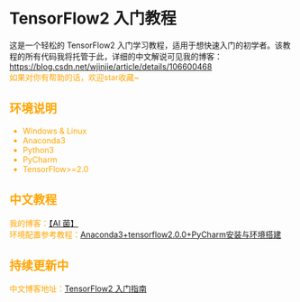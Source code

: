 # TensorFlow2 入门教程
这是一个轻松的 TensorFlow2 入门学习教程，适用于想快速入门的初学者。该教程的所有代码我将托管于此，详细的中文解说可见我的博客：https://blog.csdn.net/wjinjie/article/details/106600468   
<font color = orange>如果对你有帮助的话，欢迎star收藏~
 
## 环境说明
 - Windows & Linux
 - Anaconda3
 - Python3
 - PyCharm 
 - TensorFlow>=2.0
 
## 中文教程
我的博客：[【AI 菌】](https://blog.csdn.net/wjinjie/article/details/106600468)  
环境配置参考教程：[Anaconda3+tensorflow2.0.0+PyCharm安装与环境搭建](https://blog.csdn.net/wjinjie/article/details/104342769)

## 持续更新中
中文博客地址：[TensorFlow2 入门指南](https://blog.csdn.net/wjinjie/category_9955855.html)

